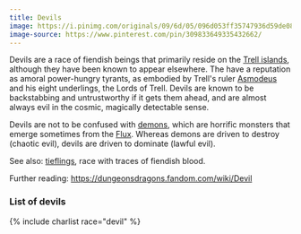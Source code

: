 ```yaml
---
title: Devils
image: https://i.pinimg.com/originals/09/6d/05/096d053ff35747936d59de08f48bad40.jpg
image-source: https://www.pinterest.com/pin/309833649335432662/
---
```


Devils are a race of fiendish beings that primarily reside on the [Trell islands](../locales/trell), although they have been known to appear elsewhere. The have a reputation as amoral power-hungry tyrants, as embodied by Trell's ruler [Asmodeus](../dossiers/asmodeus) and his eight underlings, the Lords of Trell. Devils are known to be backstabbing and untrustworthy if it gets them ahead, and are almost always evil in the cosmic, magically detectable sense.

Devils are not to be confused with [demons](demons), which are horrific monsters that emerge sometimes from the [Flux](../locales/flux). Whereas demons are driven to destroy (chaotic evil), devils are driven to dominate (lawful evil).

See also: [tieflings](tieflings), race with traces of fiendish blood.

Further reading: https://dungeonsdragons.fandom.com/wiki/Devil

### List of devils

{% include charlist race="devil" %}
